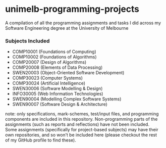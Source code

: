 # unimelb-programming-projects
A compilation of all the programming assignments and tasks I did across my Software Engineering degree at the University of Melbourne

### Subjects Included
- COMP10001 (Foundations of Computing)
- COMP10002 (Foundations of Algorithms)
- COMP20007 (Design of Algorithms)
- COMP20008 (Elements of Data Processing)
- SWEN20003 (Object-Oriented Software Development)
- COMP30023 (Computer Systems)
- COMP30024 (Artificial Intelligence)
- SWEN30006 (Software Modelling & Design)
- INFO30005 (Web Information Technologies)
- SWEN90004 (Modelling Complex Software Systems)
- SWEN90007 (Software Design & Architecture)

note: only specifications, mark-schemes, test/input files, and programming components are included in this repository. Non-programming parts of the assignments (such as reports and reflections) have not been included. Some assignments (specifically for project-based subjects) may have their own repositories, and so won't be included here (please checkout the rest of my GitHub profile to find these).
